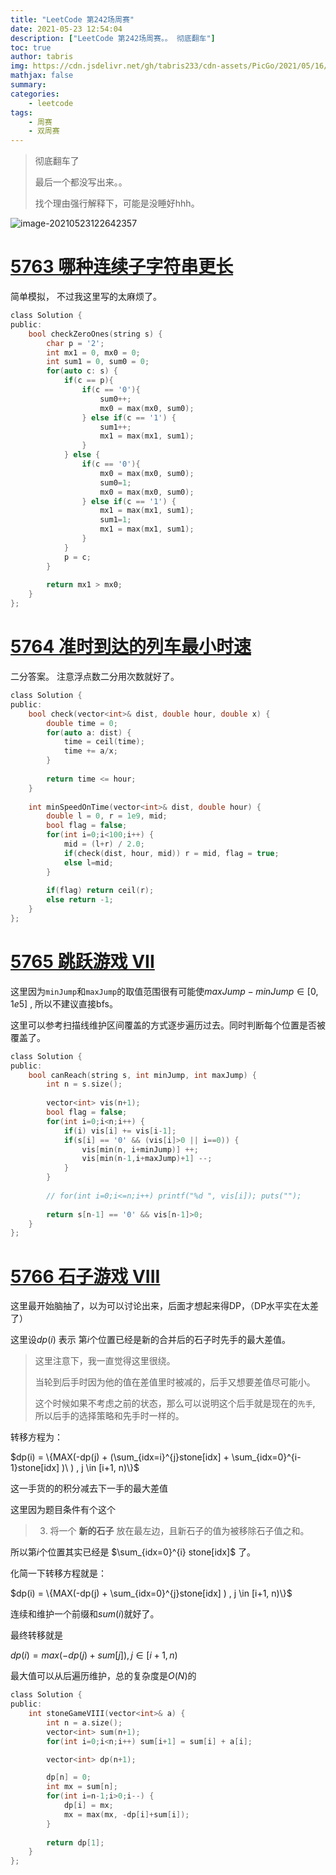```yaml
---
title: "LeetCode 第242场周赛"
date: 2021-05-23 12:54:04
description: ["LeetCode 第242场周赛。。 彻底翻车"]
toc: true
author: tabris
img: https://cdn.jsdelivr.net/gh/tabris233/cdn-assets/PicGo/2021/05/16/20210516113536.png
mathjax: false
summary:
categories:
    - leetcode
tags:
    - 周赛
    - 双周赛
---
```


>    彻底翻车了
>
>   最后一个都没写出来。。
>
>   找个理由强行解释下，可能是没睡好hhh。

![image-20210523122642357](https://cdn.jsdelivr.net/gh/tabris233/cdn-assets/PicGo/2021/05/23/20210523122642.png)

# [5763 哪种连续子字符串更长](https://leetcode-cn.com/problems/longer-contiguous-segments-of-ones-than-zeros/)

简单模拟， 不过我这里写的太麻烦了。

```c
class Solution {
public:
    bool checkZeroOnes(string s) {
        char p = '2';
        int mx1 = 0, mx0 = 0;
        int sum1 = 0, sum0 = 0;
        for(auto c: s) {
            if(c == p){
                if(c == '0'){
                    sum0++;
                    mx0 = max(mx0, sum0);
                } else if(c == '1') {
                    sum1++;
                    mx1 = max(mx1, sum1);
                }
            } else {
                if(c == '0'){
                    mx0 = max(mx0, sum0);
                    sum0=1;
                    mx0 = max(mx0, sum0);
                } else if(c == '1') {
                    mx1 = max(mx1, sum1);
                    sum1=1;
                    mx1 = max(mx1, sum1);
                }
            }
            p = c;
        }
        
        return mx1 > mx0;
    }
};
```



# [5764 准时到达的列车最小时速](https://leetcode-cn.com/problems/minimum-speed-to-arrive-on-time/)

二分答案。 注意浮点数二分用次数就好了。



```c
class Solution {
public:
    bool check(vector<int>& dist, double hour, double x) {
        double time = 0;
        for(auto a: dist) {
            time = ceil(time);
            time += a/x;
        }
        
        return time <= hour;
    }
    
    int minSpeedOnTime(vector<int>& dist, double hour) {
        double l = 0, r = 1e9, mid;
        bool flag = false;
        for(int i=0;i<100;i++) {
            mid = (l+r) / 2.0;
            if(check(dist, hour, mid)) r = mid, flag = true;
            else l=mid;
        }
        
        if(flag) return ceil(r);
        else return -1;
    }
};
```



# [5765 跳跃游戏 VII](https://leetcode-cn.com/problems/jump-game-vii/)

这里因为`minJump`和`maxJump`的取值范围很有可能使$maxJump - minJump \in [0, 1e5]$ , 所以不建议直接bfs。

这里可以参考扫描线维护区间覆盖的方式逐步遍历过去。同时判断每个位置是否被覆盖了。 

```c
class Solution {
public:
    bool canReach(string s, int minJump, int maxJump) {
        int n = s.size();
        
        vector<int> vis(n+1);
        bool flag = false;
        for(int i=0;i<n;i++) {
            if(i) vis[i] += vis[i-1];
            if(s[i] == '0' && (vis[i]>0 || i==0)) {
                vis[min(n, i+minJump)] ++;
                vis[min(n-1,i+maxJump)+1] --;
            }
        }
        
        // for(int i=0;i<=n;i++) printf("%d ", vis[i]); puts("");
        
        return s[n-1] == '0' && vis[n-1]>0;
    }
};
```



# [5766 石子游戏 VIII](https://leetcode-cn.com/problems/stone-game-viii/)

这里最开始脑抽了，以为可以讨论出来，后面才想起来得DP，（DP水平实在太差了）

这里设$dp(i)$ 表示 第$i$个位置已经是新的合并后的石子时先手的最大差值。

>   这里注意下，我一直觉得这里很绕。
>
>   当轮到后手时因为他的值在差值里时被减的，后手又想要差值尽可能小。
>
>   这个时候如果不考虑之前的状态，那么可以说明这个后手就是现在的`先手`, 所以后手的选择策略和先手时一样的。

转移方程为：

$dp(i) = \{MAX(-dp(j) + (\sum_{idx=i}^{j}stone[idx] + \sum_{idx=0}^{i-1}stone[idx]  )\ ) , j \in [i+1, n)\}$

这一手货的的积分减去下一手的最大差值

这里因为题目条件有个这个

>   3.  将一个 **新的石子** 放在最左边，且新石子的值为被移除石子值之和。

所以第$i$个位置其实已经是 $\sum_{idx=0}^{i} stone[idx]$ 了。

化简一下转移方程就是：

$dp(i) = \{MAX(-dp(j) + \sum_{idx=0}^{j}stone[idx]   ) , j \in [i+1, n)\}$

连续和维护一个前缀和$sum(i)$就好了。

最终转移就是

$dp(i) = max(-dp(j) + sum[j]), j \in [i+1, n)$ 

最大值可以从后遍历维护，总的复杂度是$O(N)$的

```c
class Solution {
public:
    int stoneGameVIII(vector<int>& a) {
        int n = a.size();
        vector<int> sum(n+1);
        for(int i=0;i<n;i++) sum[i+1] = sum[i] + a[i];

        vector<int> dp(n+1); 

        dp[n] = 0;
        int mx = sum[n];
        for(int i=n-1;i>0;i--) {
            dp[i] = mx;
            mx = max(mx, -dp[i]+sum[i]);
        }
        
        return dp[1];
    }
};
```

